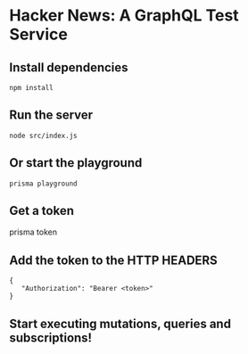 # Hacker News: A GraphQL Test Service

## Install dependencies
    npm install

## Run the server
    node src/index.js

## Or start the playground
    prisma playground

## Get a token
   prisma token

## Add the token to the HTTP HEADERS
    {
       "Authorization": "Bearer <token>"
    }

## Start executing mutations, queries and subscriptions!
